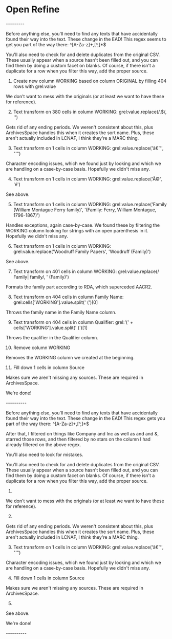 Open Refine
===========

<famname>
---------

Before anything else, you'll need to find any <persname> texts that have accidentally found their way into the <famname> text. These change in the EAD! This regex seems to get you part of the way there: ^[A-Za-z]+\,[^,]*$

You'll also need to check for and delete duplicates from the original CSV. These usually appear when a source hasn't been filled out, and you can find them by doing a custom facet on blanks. Of course, if there isn't a duplicate for a row when you filter this way, add the proper source.

  1. Create new column WORKING based on column ORIGINAL by filling 404 rows with grel:value
  
We don't want to mess with the originals (or at least we want to have these for reference).
  
  2. Text transform on 380 cells in column WORKING: grel:value.replace(/\.$/, '')
  
Gets rid of any ending periods. We weren't consistent about this, plus ArchivesSpace handles this when it creates the sort name. Plus, these aren't actually included in LCNAF, I think they're a MARC thing.
  
  3. Text transform on 1 cells in column WORKING: grel:value.replace('â€™', "'")
  
Character encoding issues, which we found just by looking and which we are handling on a case-by-case basis. Hopefully we didn't miss any.
  
  4. Text transform on 1 cells in column WORKING: grel:value.replace('Ã©', 'é')
  
See above.
  
  5. Text transform on 1 cells in column WORKING: grel:value.replace('Family (William Montague Ferry family)', '(Family: Ferry, William Montague, 1796-1867)')
  
Handles exceptions, again case-by-case. We found these by filtering the WORKING column looking for strings with an open parenthesis in it. Hopefully we didn't miss any.
  
  6. Text transform on 1 cells in column WORKING: grel:value.replace('Woodruff Family Papers', 'Woodruff (Family)')
  
See above.
  
  7. Text transform on 401 cells in column WORKING: grel:value.replace(/ Family| family/, ' (Family)')
  
Formats the family part according to RDA, which superceded AACR2.
  
  8. Text transform on 404 cells in column Family Name: grel:cells['WORKING'].value.split(' (')[0]
  
Throws the family name in the Family Name column.
  
  9. Text transform on 404 cells in column Qualifier: grel:'(' + cells['WORKING'].value.split(' (')[1]
  
Throws the qualifier in the Qualifier column.

  10. Remove column WORKING
  
Removes the WORKING column we created at the beginning.

  11. Fill down 1 cells in column Source
  
Makes sure we aren't missing any sources. These are required in ArchivesSpace.

We're done!

<corpname>
----------

Before anything else, you'll need to find any <persname> texts that have accidentally found their way into the <famname> text. These change in the EAD! This regex gets you part of the way there: ^[A-Za-z]+\,[^,]*$

After that, I filtered on things like Company and Inc as well as and and &, starred those rows, and then filtered by no stars on the column I had already filtered on the above regex.

You'll also need to look for <geogname> mistakes.

You'll also need to check for and delete duplicates from the original CSV. These usually appear when a source hasn't been filled out, and you can find them by doing a custom facet on blanks. Of course, if there isn't a duplicate for a row when you filter this way, add the proper source.

  1. 
  
We don't want to mess with the originals (or at least we want to have these for reference).

  2. 
  
Gets rid of any ending periods. We weren't consistent about this, plus ArchivesSpace handles this when it creates the sort name. Plus, these aren't actually included in LCNAF, I think they're a MARC thing.
  
  3. Text transform on 1 cells in column WORKING: grel:value.replace('â€™', "'")
  
Character encoding issues, which we found just by looking and which we are handling on a case-by-case basis. Hopefully we didn't miss any.
  
  4. Fill down 1 cells in column Source
  
Makes sure we aren't missing any sources. These are required in ArchivesSpace.

  5. 
  
See above.

We're done!

<persname>
----------
